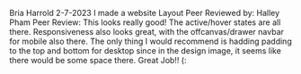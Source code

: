 Bria Harrold
2-7-2023
I made a website Layout
Peer Reviewed by: Halley Pham 
Peer Review: This looks really good! The active/hover states are all there. Responsiveness also looks great, with the offcanvas/drawer navbar for mobile also there. The only thing I would recommend is hadding padding to the top and bottom for desktop since in the design image, it seems like there would be some space there. Great Job!! (:
